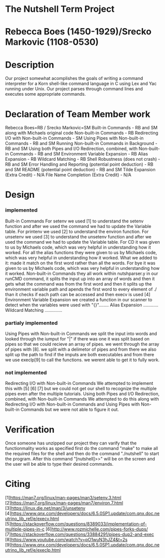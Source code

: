 # The Nutshell Term Project
# Rebecca Boes (1450-1929)/Srecko Markovic (1108-0530)

# Description
Our project somewhat acomplishes the goals of writing a command interpreter for a Korn shell-like command language in C using Lex and Yac running under Unix. Our project parses through command lines and executes some appropriate commands.
# Declaration of Team Member work
Rebecca Boes=RB / Srecko Markovic=SM
Built-in Commands - RB and SM along with Michaels original code
Non-built-in Commands - RB
Redirecting I/O with Non-built-in Commands - SM
Using Pipes with Non-built-in Commands - RB and SM
Running Non-built-in Commands in Background - RB and SM
Using both Pipes and I/O Redirection, combined, with Non-built-in Commands - RB and SM
Environment Variable Expansion - RB
Alias Expansion - RB
Wildcard Matching - RB
Shell Robustness (does not crash) - RB and SM
Error Handling and Reporting (potential point deduction) - RB and SM
README (potential point deduction) - RB and SM
Tilde Expansion (Extra Credit) - N/A
File Name Completion (Extra Credit) - N/A
# Design
### implemented
Built-in Commands
For setenv we used [1] to understand the setenv function and after we used the command we had to update the Variable table.
For printenv we used [2] to understand the environ function.
For unsetenv we used [3] to understand the unsetenv function and after we used the command we had to update the Variable table.
For CD it was given to us by Michaels code, which was very helpful in understanding how it worked.
For all the alias functions they were given to us by Michaels code, which was very helpful in understanding how it worked. What we added to it: made it match on the first word rather than all the words.
For bye it was given to us by Michaels code, which was very helpful in understanding how it worked.
Non-built-in Commands
they all work within nutshparser.y in our runCMD command, it splits the input up into an array of words and then it gets what the command was from the first word and then it splits up the environment variable path and apends the first word to every element of ./ than it checks if each path can be accessed and then execv is used [4]
Environment Variable Expansion
we created a function in our scanner to detect when the variables were used with "{}"........
Alias Expansion
............
Wildcard Matching
..............
### partialy implemented
Using Pipes with Non-built-in Commands
we split the input into words and looked through the iumput for "|" if there was one it was split based on pipes so that we could recieve an array of pipes. we went through the array of pipes with [8]. we split with a delimetor of pipes and from there we also split up the path to find if the imputs are both executables and from there we use execlp[9] to call the functions. we werent able to get it to fully work.
### not implemented
Redirecting I/O with Non-built-in Commands
We attempted to implement this with [5] [6] [7] but we could not get our shell to recognize the multiple pipes even after the multiple tutorials.
Using both Pipes and I/O Redirection, combined, with Non-built-in Commands
We attempted to do this along with Redirecting I/O with Non-built-in Commands and Using Pipes with Non-built-in Commands but we were not able to figure it out.
# Verification
Once someone has unzipped our project they can varify that the functionmality works as specified first do the command "make" to make all the required files for the shell and then do the command "./nutshell" to start the program. After this command "[nutshell]>>" will be on the screen and the user will be able to type their desired commands.
# Citing
[1]https://man7.org/linux/man-pages/man3/setenv.3.html
[2]https://man7.org/linux/man-pages/man7/environ.7.html
[3]https://linux.die.net/man/3/unsetenv
[4]https://www.qnx.com/developers/docs/6.5.0SP1.update/com.qnx.doc.neutrino_lib_ref/e/execv.html
[5]https://stackoverflow.com/questions/8389033/implementation-of-multiple-pipes-in-c
[6]http://www.rozmichelle.com/pipes-forks-dups/
[7]https://stackoverflow.com/questions/33884291/pipes-dup2-and-exec
[8]https://www.youtube.com/watch?v=pO1wuN3hJZ4&t=2s
[9]https://www.qnx.com/developers/docs/6.5.0SP1.update/com.qnx.doc.neutrino_lib_ref/e/execlp.html